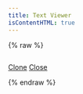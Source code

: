 ```yaml
---
title: Text Viewer
isContentHTML: true
---
```


{% raw %}

<div id="text-viewer" class="text-viewer columns">
  <nav v-for="(panel, panelIdx) in panels" class="panel column">
    <p class="panel-heading">
      <panel-control :panel-idx="panelIdx" control-key="document" hide-label="1"></panel-control>
      <panel-control :panel-idx="panelIdx" control-key="locus" hide-label="1"></panel-control>
      <span class="button-bar">
        <a class="button" href="#" @click.stop.prevent="clonePanel(panelIdx)">Clone</a>
        <a v-if="panels.length > 1" class="button" href="#" @click.stop.prevent="closePanel(panelIdx)">Close</a>
      </span>
    </p>
    <div class="panel-block panel-controls">
      <panel-control :panel-idx="panelIdx" control-key="source"></panel-control>
      <panel-control :panel-idx="panelIdx" control-key="collection"></panel-control>
    </div>
    <div class="panel-block panel-chunk">
      <div class="content" v-html="panel.responses.document">
      </div>
    </div>
  </nav>
</div>
{% endraw %}

<script src="/assets/node_modules/vue/dist/vue.global.js"></script>
<script src="/assets/js/dtsutils.js?ts={{ "now" | date: "%s" }}"></script>
<script src="/assets/js/text-viewer.js?ts={{ "now" | date: "%s" }}"></script>
